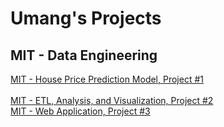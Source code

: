 # Umang's Projects
## MIT - Data Engineering
[MIT - House Price Prediction Model, Project #1](https://ukthanki.github.io/MIT_House_Price_Prediction_Project/)<br>  
[MIT - ETL, Analysis, and Visualization, Project #2](https://ukthanki.github.io/MIT_ETL_Project/)<br> 
[MIT - Web Application, Project #3](https://ukthanki.github.io/MIT_Web_Application_Project/)<br> 
